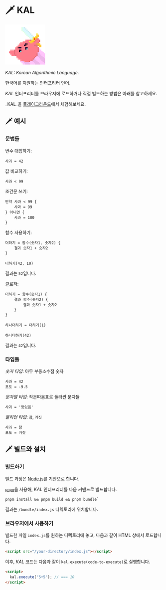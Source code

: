 # 🗡️ KAL

<img src="./docs/images/kal-logo.png" alt="KAL logo" width="128px" height="128px" />

_KAL: Korean Algorithmic Language_.

한국어를 지원하는 인터프리터 언어.

_KAL_ 인터프리터를 브라우저에 로드하거나 직접 빌드하는 방법은 아래를 참고하세요.

_KAL_을 [플레이그라운드][playground]에서 체험해보세요.

[playground]: https://kal-playground.rooi.dev/



## 🗡️ 예시

### 문법들

변수 대입하기:
```
사과 = 42
```

값 비교하기:
```
사과 < 99
```

조건문 쓰기:
```
만약 사과 < 99 {
    사과 = 99
} 아니면 {
    사과 = 100
}
```

함수 사용하기:
```
더하기 = 함수(숫자1, 숫자2) {
    결과 숫자1 + 숫자2
}

더하기(42, 10)
```
결과는 `52`입니다.

클로저:
```
더하기 = 함수(숫자1) {
    결과 함수(숫자2) {
        결과 숫자1 + 숫자2
    }
}

하나더하기 = 더하기(1)

하나더하기(42)
```
결과는 `42`입니다.



### 타입들

_숫자 타입_: 아무 부동소수점 숫자
```
사과 = 42
포도 = -9.5
```

_문자열 타입_: 작은따옴표로 둘러싼 문자들
```
사과 = '맛있음'
```

_불리언 타입_: `참`, `거짓`
```
사과 = 참
포도 = 거짓
```


## 🗡️ 빌드와 설치

### 빌드하기

빌드 과정은 [Node.js][node]를 기반으로 합니다.

[`pnpm`][pnpm]을 사용해, _KAL_ 인터프리터를 다음 커맨드로 빌드합니다.

```
pnpm install && pnpm build && pnpm bundle`
```


결과는 `/bundle/index.js` 디렉토리에 위치합니다.

[pnpm]: https://pnpm.io/
[node]: https://nodejs.org/



### 브라우저에서 사용하기

빌드한 파일 `index.js`를 원하는 디렉토리에 놓고, 다음과 같이 HTML 상에서 로드합니다.

```HTML
<script src="/your-directory/index.js"></script>
```

이후, _KAL_ 코드는 다음과 같이 `kal.execute(code-to-execute)`로 실행합니다.

```HTML
<script>
  kal.execute("5+5"); // === 10
</script>
```
